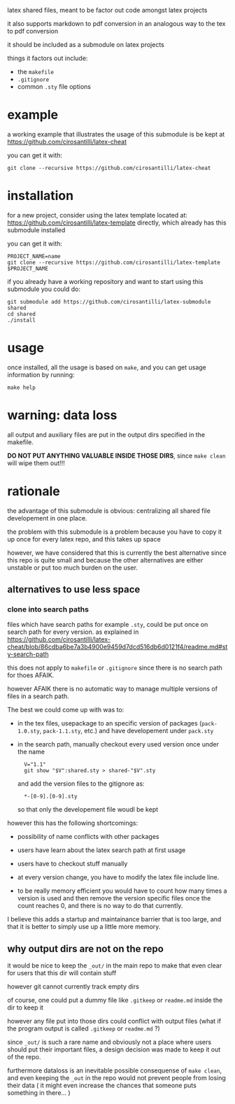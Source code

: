latex shared files, meant to be factor out code amongst latex projects

it also supports markdown to pdf conversion in an analogous way to the tex to pdf conversion

it should be included as a submodule on latex projects

things it factors out include:

- the `makefile`
- `.gitignore`
- common `.sty` file options

# example

a working example that illustrates the usage of this submodule
is be kept at <https://github.com/cirosantilli/latex-cheat>

you can get it with:

    git clone --recursive https://github.com/cirosantilli/latex-cheat

# installation

for a new project, consider using the latex template located at: <https://github.com/cirosantilli/latex-template> directly,
which already has this submodule installed

you can get it with:

    PROJECT_NAME=name
    git clone --recursive https://github.com/cirosantilli/latex-template $PROJECT_NAME

if you already have a working repository and want to start using this submodule you could do:

    git submodule add https://github.com/cirosantilli/latex-submodule shared
    cd shared
    ./install

# usage

once installed, all the usage is based on `make`,
and you can get usage information by running:

    make help

# warning: data loss

all output and auxiliary files are put in the output dirs specified in the makefile.

**DO NOT PUT ANYTHING VALUABLE INSIDE THOSE DIRS**, since `make clean` will wipe them out!!!

# rationale

the advantage of this submodule is obvious: centralizing all shared file developement in one place.

the problem with this submodule is a problem because you have to copy it up once for every latex repo, and this takes up space

however, we have considered that this is currently the best alternative since this repo is quite small
and because the other alternatives are either unstable or put too much burden on the user.

## alternatives to use less space

### clone into search paths

files which have search paths for example `.sty`, could be put once on search path for every version.
as explained in https://github.com/cirosantilli/latex-cheat/blob/86cdba6be7a3b4900e9459d7dcd516db6d0121f4/readme.md#sty-search-path

this does not apply to `makefile` or `.gitignore` since there is no search path for thoes AFAIK.

however AFAIK there is no automatic way to manage multiple versions of files in a search path.

The best we could come up with was to:

- in the tex files, usepackage to an specific version of packages (`pack-1.0.sty`, `pack-1.1.sty`, etc.)
    and have developement under `pack.sty`

- in the search path, manually checkout every used version once under the name

        V="1.1"
        git show "$V":shared.sty > shared-"$V".sty

    and add the version files to the gitignore as:

        *-[0-9].[0-9].sty

    so that only the developement file woudl be kept

however this has the following shortcomings:

- possibility of name conflicts with other packages

- users have learn about the latex search path at first usage

- users have to checkout stuff manually

- at every version change, you have to modify the latex file include line.

- to be really memory efficient you would have to count how many times a
    version is used and then remove the version specific files once the count
    reaches 0, and there is no way to do that currently.

I believe this adds a startup and maintainance barrier that is too large,
and that it is better to simply use up a little more memory.

## why output dirs are not on the repo

it would be nice to keep the `_out/` in the main repo to make that even clear for users
that this dir will contain stuff

however git cannot currently track empty dirs

of course, one could put a dummy file like `.gitkeep` or `readme.md` inside the dir to keep it

however any file put into those dirs could conflict with output files
(what if the program output is called `.gitkeep` or `readme.md` ?)

since `_out/` is such a rare name and obviously not a place where users should put their important files,
a design decision was made to keep it out of the repo.

furthermore dataloss is an inevitable possible consequense of `make clean`,
and even keeping the `_out` in the repo would not prevent people from losing their data
( it might even increase the chances that someone puts something in there... )
